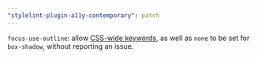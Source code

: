 ```yaml
---
"stylelint-plugin-a11y-contemporary": patch
---
```


`focus-use-outline`: allow
[CSS-wide keywords](https://developer.mozilla.org/en-US/docs/Web/CSS/CSS_Values_and_Units/CSS_data_types#css-wide_keywords),
as well as `none` to be set for `box-shadow`, without reporting an issue.
